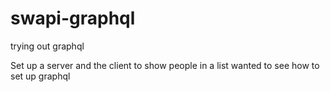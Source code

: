 # swapi-graphql
trying out graphql

Set up a server and the client to show people in a list wanted to see how to set up graphql
